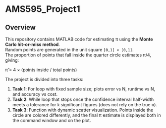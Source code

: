 # AMS595_Project1

## Overview
This repository contains MATLAB code for estimating π using the **Monte Carlo hit-or-miss method**.  
Random points are generated in the unit square `[0,1] × [0,1]`.  
The proportion of points that fall inside the quarter circle estimates π/4, giving:

π̂ = 4 × (points inside / total points)


The project is divided into three tasks:

1. **Task 1**: For loop with fixed sample size; plots error vs N, runtime vs N, and accuracy vs cost.  
2. **Task 2**: While loop that stops once the confidence interval half-width meets a tolerance for `k` significant figures (does not rely on the true π).  
3. **Task 3**: Function with dynamic scatter visualization. Points inside the circle are colored differently, and the final π estimate is displayed both in the command window and on the plot.
